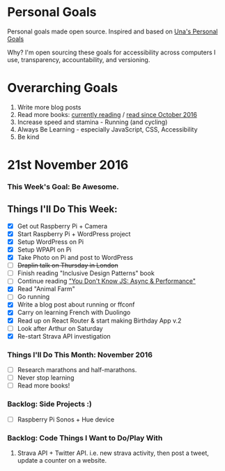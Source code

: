 Personal Goals
==============

Personal goals made open source. Inspired and based on [Una's Personal Goals](https://github.com/una/personal-goals)

Why? I'm open sourcing these goals for accessibility across computers I use, transparency, accountability, and versioning.

# Overarching Goals
1. Write more blog posts
2. Read more books: [currently reading](/books/books-in-progress.md) / [read since October 2016](/books/books-read.md)
3. Increase speed and stamina - Running (and cycling)
4. Always Be Learning - especially JavaScript, CSS, Accessibility
5. Be kind

# 21st November 2016

### This Week's Goal: Be Awesome.

## Things I'll Do This Week:
- [x] Get out Raspberry Pi + Camera
- [x] Start Raspberry Pi + WordPress project
- [x] Setup WordPress on Pi
- [x] Setup WPAPI on Pi
- [x] Take Photo on Pi and post to WordPress
- [ ] ~~Draplin talk on Thursday in London~~
- [ ] Finish reading "Inclusive Design Patterns" book
- [ ] Continue reading ["You Don't Know JS: Async & Performance"](https://github.com/getify/You-Dont-Know-JS/blob/master/async%20%26%20performance/README.md)
- [x] Read "Animal Farm"
- [ ] Go running
- [x] Write a blog post about running or ffconf
- [x] Carry on learning French with Duolingo
- [x] Read up on React Router & start making Birthday App v.2
- [ ] Look after Arthur on Saturday 
- [x] Re-start Strava API investigation

### Things I'll Do This Month: November 2016
- [ ] Research marathons and half-marathons.
- [ ] Never stop learning
- [ ] Read more books!

### Backlog: Side Projects :)
- [ ] Raspberry Pi Sonos + Hue device


### Backlog: Code Things I Want to Do/Play With
1. Strava API + Twitter API. i.e. new strava activity, then post a tweet, update a counter on a website.
